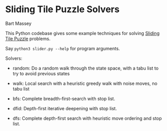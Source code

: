 # Sliding Tile Puzzle Solvers
Bart Massey

This Python codebase gives some example techniques for
solving
[Sliding Tile Puzzle](https://en.wikipedia.org/wiki/Sliding_puzzle)
problems.

Say `python3 slider.py --help` for program arguments.

Solvers:

* random: Do a random walk through the state space, with a
  tabu list to try to avoid previous states

* walk: Local search with a heuristic greedy walk with noise
  moves, no tabu list

* bfs: Complete breadth-first-search with stop list.

* dfid: Depth-first iterative deepening with stop list.

* dfs: Complete depth-first search with heuristic move
  ordering and stop list.
